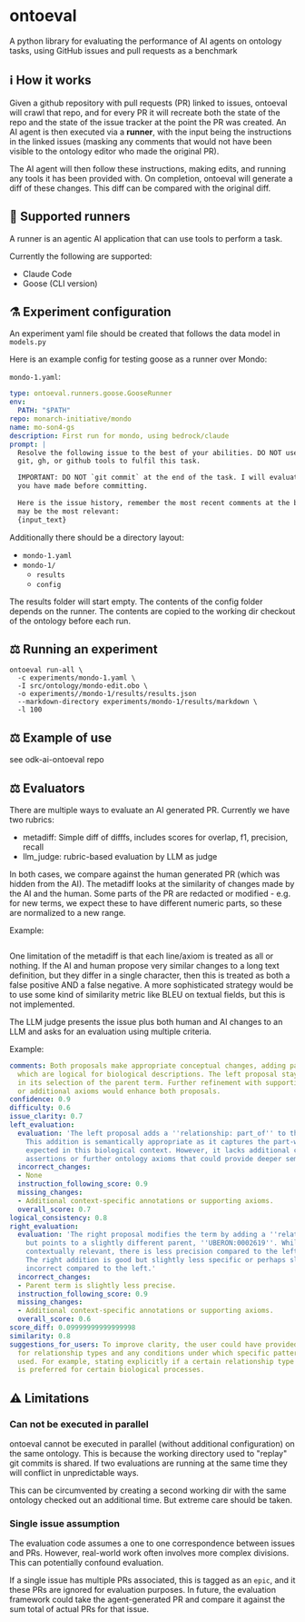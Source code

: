 # ontoeval

A python library for evaluating the performance of AI agents on ontology tasks, using GitHub issues and pull requests as a benchmark

## ℹ️ How it works

Given a github repository with pull requests (PR) linked to issues, ontoeval will crawl that repo,
and for every PR it will recreate both the state of the repo and the state of the issue tracker at
the point the PR was created. An AI agent is then executed via a **runner**, with the input being the instructions in the linked issues (masking any comments that would not have been visible to the ontology editor who made the original
PR).

The AI agent will then follow these instructions, making edits, and running any tools it has been provided
with. On completion, ontoeval will generate a diff of these changes. This diff can be compared with
the original diff.

## 🏃 Supported runners

A runner is an agentic AI application that can use tools to perform a task.

Currently the following are supported:

- Claude Code
- Goose (CLI version)

## ⚗️ Experiment configuration

An experiment yaml file should be created that follows the data model in `models.py`

Here is an example config for testing goose as a runner over Mondo:

`mondo-1.yaml`:

```yaml
type: ontoeval.runners.goose.GooseRunner
env:
  PATH: "$PATH"
repo: monarch-initiative/mondo
name: mo-son4-gs
description: First run for mondo, using bedrock/claude
prompt: |
  Resolve the following issue to the best of your abilities. DO NOT use
  git, gh, or github tools to fulfil this task.

  IMPORTANT: DO NOT `git commit` at the end of the task. I will evaluate the modifications
  you have made before committing.
  
  Here is the issue history, remember the most recent comments at the bottom
  may be the most relevant:
  {input_text}
```

Additionally there should be a directory layout:

 * `mondo-1.yaml`
 * `mondo-1/`
     * `results`
     * `config`

The results folder will start empty. The contents of the config folder depends on the runner. The contents are copied to the working dir checkout
of the ontology before each run.  

## ⚖️ Running an experiment

```
ontoeval run-all \
  -c experiments/mondo-1.yaml \
  -I src/ontology/mondo-edit.obo \
  -o experiments//mondo-1/results/results.json 
  --markdown-directory experiments/mondo-1/results/markdown \
  -l 100
```

## ⚖️  Example of use

see odk-ai-ontoeval repo

## ⚖️  Evaluators

There are multiple ways to evaluate an AI generated PR. Currently we have two rubrics:

- metadiff: Simple diff of difffs, includes scores for overlap, f1, precision, recall
- llm_judge: rubric-based evaluation by LLM as judge

In both cases, we compare against the human generated PR (which was hidden from the AI). The metadiff looks at the similarity of changes made
by the AI and the human. Some parts of the PR are redacted or modified - e.g. for new terms, we expect these to have different numeric parts, so
these are normalized to a new range.

Example:

```yaml
```

One limitation of the metadiff is that each line/axiom is treated as all or nothing. If the AI and human propose very similar changes to a long text definition, but they differ in a single character, then this is treated as both a false positive AND a false negative. A more sophisticated strategy would be
to use some kind of similarity metric like BLEU on textual fields, but this is not implemented.

The LLM judge presents the issue plus both human and AI changes to an LLM and asks for an evaluation using multiple criteria.

Example:

```yaml
comments: Both proposals make appropriate conceptual changes, adding part-of relationships
  which are logical for biological descriptions. The left proposal stays more precise
  in its selection of the parent term. Further refinement with supporting annotations
  or additional axioms would enhance both proposals.
confidence: 0.9
difficulty: 0.6
issue_clarity: 0.7
left_evaluation:
  evaluation: 'The left proposal adds a ''relationship: part_of'' to the parent ''UBERON:0002616''.
    This addition is semantically appropriate as it captures the part-whole relationship
    expected in this biological context. However, it lacks additional context-specific
    assertions or further ontology axioms that could provide deeper semantic understanding.'
  incorrect_changes:
  - None
  instruction_following_score: 0.9
  missing_changes:
  - Additional context-specific annotations or supporting axioms.
  overall_score: 0.7
logical_consistency: 0.8
right_evaluation:
  evaluation: 'The right proposal modifies the term by adding a ''relationship: part_of''
    but points to a slightly different parent, ''UBERON:0002619''. While this is still
    contextually relevant, there is less precision compared to the left proposal.
    The right addition is good but slightly less specific or perhaps slightly more
    incorrect compared to the left.'
  incorrect_changes:
  - Parent term is slightly less precise.
  instruction_following_score: 0.9
  missing_changes:
  - Additional context-specific annotations or supporting axioms.
  overall_score: 0.6
score_diff: 0.09999999999999998
similarity: 0.8
suggestions_for_users: To improve clarity, the user could have provided explicit criteria
  for relationship types and any conditions under which specific patterns should be
  used. For example, stating explicitly if a certain relationship type or pattern
  is preferred for certain biological processes.
```

## ⚠️ Limitations

### Can not be executed in parallel

ontoeval cannot be executed in parallel (without additional configuration) on the same ontology. This
is because the working directory used to "replay" git commits is shared. If two evaluations are running
at the same time they will conflict in unpredictable ways.

This can be circumvented by creating a second working dir with the same ontology checked out an additional
time. But extreme care should be taken.

### Single issue assumption

The evaluation code assumes a one to one correspondence between issues and PRs. However, real-world
work often involves more complex divisions. This can potentially confound evaluation.

If a single issue has multiple PRs associated, this is tagged as an `epic`, and it these PRs are
ignored for evaluation purposes. In future, the evaluation framework could take the agent-generated PR
and compare it against the sum total of actual PRs for that issue.